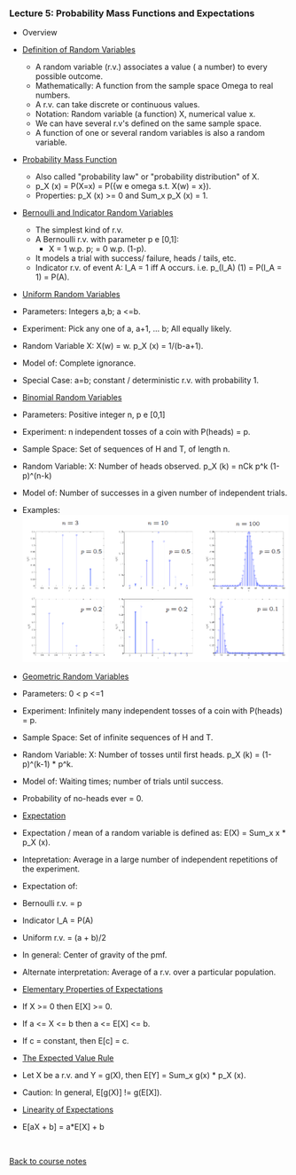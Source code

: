 ### Lecture 5: Probability Mass Functions and Expectations

* Overview

* [Definition of Random Variables](https://www.youtube.com/watch?v=l2f743SpPiw)
  * A random variable (r.v.) associates a value ( a number) to every possible outcome.
  * Mathematically: A function from the sample space Omega to real numbers.
  * A r.v. can take discrete or continuous values.
  * Notation: Random variable (a function) X, numerical value x.
  * We can have several r.v's defined on the same sample space.
  * A function of one or several random variables is also a random variable.

* [Probability Mass Function](https://www.youtube.com/watch?v=La49EMG5Ar4)
  * Also called "probability law" or "probability distribution" of X.
  * p_X (x) = P(X=x) = P({w e omega s.t. X(w) = x}).
  * Properties: p_X (x) >= 0 and Sum_x p_X (x) = 1.

* [Bernoulli and Indicator Random Variables](https://www.youtube.com/watch?v=vokziIl_3Eo)
  * The simplest kind of r.v.
  * A Bernoulli r.v. with parameter p e [0,1]:
    * X = 1 w.p. p; = 0 w.p. (1-p).
  * It models a trial with success/ failure, heads / tails, etc.
  * Indicator r.v. of event A: I_A = 1 iff A occurs. i.e. p_(I_A) (1) = P(I_A = 1) = P(A).

* [Uniform Random Variables](https://www.youtube.com/watch?v=_fwDUx5JpH8)
 * Parameters: Integers a,b; a <=b.
 * Experiment: Pick any one of a, a+1, ... b; All equally likely.
 * Random Variable X: X(w) = w. p_X (x) = 1/(b-a+1).
 * Model of: Complete ignorance.
 * Special Case: a=b; constant / deterministic r.v. with probability 1.

* [Binomial Random Variables](https://www.youtube.com/watch?v=TRsSsOruga4)
 * Parameters: Positive integer n, p e [0,1]
 * Experiment: n independent tosses of a coin with P(heads) = p.
 * Sample Space: Set of sequences of H and T, of length n.
 * Random Variable: X: Number of heads observed. p_X (k) = nCk p^k (1-p)^(n-k)
 * Model of: Number of successes in a given number of independent trials.
 * Examples:  
 ![Binomial Distribution Examples](../Images/05/binomial_distribution_examples.png)

* [Geometric Random Variables](https://www.youtube.com/watch?v=PtUpe1Vj264)
 * Parameters: 0 < p <=1
 * Experiment: Infinitely many independent tosses of a coin with P(heads) = p.
 * Sample Space: Set of infinite sequences of H and T.
 * Random Variable: X: Number of tosses until first heads. p_X (k) = (1-p)^(k-1) * p^k.
 * Model of: Waiting times; number of trials until success.
 * Probability of no-heads ever = 0.

* [Expectation](https://www.youtube.com/watch?v=Eih56jZ3bcA)
 * Expectation / mean of a random variable is defined as: E(X) = Sum_x x * p_X (x).
 * Intepretation: Average in a large number of independent repetitions of the experiment.
 * Expectation of:
  * Bernoulli r.v. = p
  * Indicator I_A = P(A)
  * Uniform r.v. = (a + b)/2
  * In general: Center of gravity of the pmf.
 * Alternate interpretation: Average of a r.v. over a particular population.

* [Elementary Properties of Expectations](https://www.youtube.com/watch?v=wCvxYC_RgI8)
 * If X >= 0 then E[X] >= 0.
 * If a <= X <= b then a <= E[X] <= b.
 * If c = constant, then E[c] = c.

* [The Expected Value Rule](https://www.youtube.com/watch?v=Xa9tPXx8SSk)
 * Let X be a r.v. and Y = g(X), then E[Y] = Sum_x g(x) * p_X (x).
 * Caution: In general, E[g(X)] != g(E[X]).

* [Linearity of Expectations](https://www.youtube.com/watch?v=jmV3UFDJRYc)
 * E[aX + b] = a*E[X] + b

<br>

[Back to course notes](../Course_Notes.md)

